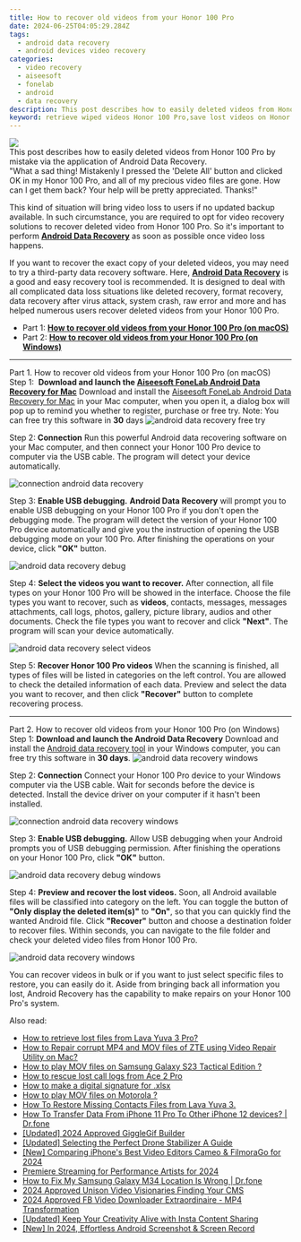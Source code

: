 ```yaml
---
title: How to recover old videos from your Honor 100 Pro
date: 2024-06-25T04:05:29.284Z
tags: 
  - android data recovery
  - android devices video recovery
categories: 
  - video recovery
  - aiseesoft
  - fonelab
  - android
  - data recovery
description: This post describes how to easily deleted videos from Honor 100 Pro by mistake via the application of Android Data Recovery.
keyword: retrieve wiped videos Honor 100 Pro,save lost videos on Honor 100 Pro,undeleted videos from Honor 100 Pro,broken Honor 100 Pro videos recovery solution,Honor 100 Pro videos retrieval,Regain missing videos on Honor 100 Pro,how to recover deleted video in Honor 100 Pro,video disappear Honor 100 Pro,how to recover video on Honor 100 Pro,Honor 100 Pro video recovery software,get back deleted video from Honor 100 Pro android,does the Honor 100 Pro have a backup for deleted video
---
```



<img src="https://img0mobiles.techidaily.com/images/best-assets/devices/honor/honor-100-pro/1.jpg" class="atpl-imgstyle"  />

<div class="atpl-content atpl-for-fonelab-android recover-video">
<div class="atpl-post-description-part-1">
This post describes how to easily deleted videos from Honor 100 Pro by mistake via the application of Android Data Recovery.
</div>
<div class="atpl-post-description-part-2">
<div class="tpl-content-sub-paragraph-question">
  "What a sad thing! Mistakenly I pressed the 'Delete All' button and clicked OK in my Honor 100 Pro, and all of my precious video files are gone. How can I get them back? Your help will be pretty appreciated. Thanks!"
</div>
<div class="tpl-content-sub-paragraph-content">
  <p>
    This kind of situation will bring video loss to users if no updated backup available. In such circumstance, you are required to opt for video recovery solutions to recover deleted video from Honor 100 Pro. So it's important to perform <a href="https://tools.techidaily.com/aiseesoft-android-data-recovery/" ><strong>Android Data Recovery</strong></a> as soon as possible once video loss happens.
  </p>
</div>
</div>
<div class="atpl-post-description-part-3">
<div class="tpl-content-sub-paragraph-normal">
    <p>
        If you want to recover the exact copy of your deleted videos, you may need to try a third-party data recovery software. Here, <a href="https://tools.techidaily.com/aiseesoft-android-data-recovery/" ><strong>Android Data Recovery</strong></a> is a good and easy recovery tool is recommended. It is designed to deal with all complicated data loss situations like deleted recovery, format recovery, data recovery after virus attack, system crash, raw error and more and has helped numerous users recover deleted videos from your Honor 100 Pro.
    </p>
</div>
</div>
<ul>
  <li>Part 1: <strong><a href="#p1"> How to recover old videos from your Honor 100 Pro  (on macOS)</a></strong></li>
  <li>Part 2: <strong><a href="#p2"> How to recover old videos from your Honor 100 Pro  (on Windows)</a></strong></li>
</ul>
<!-- Part 1 -->
<a id="p1" name="p1" ></a><hr>
<div>
  <span class="atpl-step-part-style">Part 1. How to recover old videos from your Honor 100 Pro (on macOS)</span>
</div>  
<span class="atpl-stepstyle-a"><span>Step 1: </span></span> <strong>Download and launch the <a href="https://tools.techidaily.com/aiseesoft-android-data-recovery-for-mac/" >Aiseesoft FoneLab Android Data Recovery for Mac</a></strong>
Download and install the <a href="https://tools.techidaily.com/aiseesoft-android-data-recovery-for-mac/" >Aiseesoft FoneLab Android Data Recovery for Mac</a> in your Mac computer, when you open it, a dialog box will pop up to remind you whether to register, purchase or free try.
Note: You can free try this software in <strong>30</strong> days


<img src="https://tools.techidaily.com/images/apps/aiseesoft/android-data-recovery/mac-free-try.png" class="atpl-imgstyle" alt="android data recovery free try" />

<span class="atpl-stepstyle-a"><span>Step 2: </span></span> <strong>Connection</strong>
Run this powerful Android data recovering software on your Mac computer, and then connect your Honor 100 Pro device to computer via the USB cable. The program will detect your device automatically.


<img src="https://tools.techidaily.com/images/apps/aiseesoft/android-data-recovery/mac-connection-interface.jpg" class="atpl-imgstyle" alt="connection android data recovery" />

<span class="atpl-stepstyle-a"><span>Step 3: </span></span> <strong>Enable USB debugging.</strong>
<strong>Android Data Recovery</strong> will prompt you to enable USB debugging on your Honor 100 Pro if you don't open the debugging mode. The program will detect the version of your Honor 100 Pro device automatically and give you the instruction of opening the USB debugging mode on your 100 Pro. After finishing the operations on your device, click <strong>"OK"</strong> button.


<img src="https://tools.techidaily.com/images/apps/aiseesoft/android-data-recovery/mac-android-usb-debug.jpg"  class="atpl-imgstyle" alt="android data recovery debug" />

<span class="atpl-stepstyle-a"><span>Step 4: </span></span> <strong>Select the videos you want to recover.</strong>
After connection, all file types on your Honor 100 Pro will be showed in the interface. Choose the file types you want to recover, such as <strong>videos</strong>, contacts, messages, messages attachments, call logs, photos, gallery, picture library,  audios and other documents. Check the file types you want to recover and click <b>"Next"</b>. The program will scan your device automatically.


<img src="https://tools.techidaily.com/images/apps/aiseesoft/android-data-recovery/mac-choose-type-videos.jpg" class="atpl-imgstyle" alt="android data recovery select videos" />

<span class="atpl-stepstyle-a"><span>Step 5: </span></span> <strong>Recover Honor 100 Pro videos</strong>
When the scanning is finished, all types of files will be listed in categories on the left control. You are allowed to check the detailed information of each data. Preview and select the data you want to recover, and then click <b>"Recover"</b> button to complete recovering process.
<a id="p2" name="p2"></a><hr>
<!-- Part 2 -->
<div>
<span class="atpl-step-part-style">Part 2. How to recover old videos from your Honor 100 Pro (on Windows)</span>
</div>
<span class="atpl-stepstyle-a"><span>Step 1: </span></span> <strong>Download and launch the Android Data Recovery</strong>
Download and install the <a href="https://tools.techidaily.com/aiseesoft-android-data-recovery-for-win/" >Android data recovery tool</a> in your Windows computer, you can free try this software in <b>30 days</b>.


<img src="https://tools.techidaily.com/images/apps/aiseesoft/android-data-recovery/win-start-interface.png"  class="atpl-imgstyle" alt="android data recovery windows" />

<span class="atpl-stepstyle-a"><span>Step 2: </span></span> <strong>Connection</strong>
Connect your Honor 100 Pro device to your Windows computer via the USB cable. Wait for seconds before the device is detected. Install the device driver on your computer if it hasn't been installed.


<img src="https://tools.techidaily.com/images/apps/aiseesoft/android-data-recovery/win-connection-interface.png" class="atpl-imgstyle" alt="connection android data recovery windows" />

<span class="atpl-stepstyle-a"><span>Step 3: </span></span> <strong>Enable USB debugging.</strong>
Allow USB debugging when your Android prompts you of USB debugging permission. After finishing the operations on your Honor 100 Pro, click <b>"OK"</b> button.


<img src="https://tools.techidaily.com/images/apps/aiseesoft/android-data-recovery/win-android-usb-debug.png" class="atpl-imgstyle" alt="android data recovery debug windows" />

<span class="atpl-stepstyle-a"><span>Step 4: </span></span> <strong>Preview and recover the lost videos.</strong>
Soon, all Android available files will be classified into category on the left. You can toggle the button of <b>"Only display the deleted item(s)"</b> to <b>"On"</b>, so that you can quickly find the wanted Android file. Click <b>"Recover"</b> button and choose a destination folder to recover files. Within seconds, you can navigate to the file folder and check your deleted video files from Honor 100 Pro.


<img src="https://tools.techidaily.com/images/apps/aiseesoft/android-data-recovery/win-recover-videos.jpg" class="atpl-imgstyle" alt="android data recovery windows" />

<div class="atpl-post-description-part-4">
<div class="tpl-content-sub-paragraph-normal">
    <p>
        You can recover videos in bulk or if you want to just select specific files to restore, you can easily do it. Aside from bringing back all information you lost, Android Recovery has the capability to make repairs on your Honor 100 Pro's system.
    </p>
</div>
</div>

</div>
<ins class="adsbygoogle"
    style="display:block"
    data-ad-format="autorelaxed"
    data-ad-client="ca-pub-7571918770474297"
    data-ad-slot="1223367746"></ins>



<span class="atpl-alsoreadstyle">Also read:</span>
<div><ul>
<li><a href="https://blog-min.techidaily.com/how-to-retrieve-lost-files-from-lava-yuva-3-pro-by-fonelab-android-recover-data/"><u>How to retrieve lost files from Lava Yuva 3 Pro?</u></a></li>
<li><a href="https://blog-min.techidaily.com/how-to-repair-corrupt-mp4-and-mov-files-of-zte-using-video-repair-utility-on-mac-by-stellar-video-repair-mobile-video-repair/"><u>How to Repair corrupt MP4 and MOV files of ZTE using Video Repair Utility on Mac?</u></a></li>
<li><a href="https://blog-min.techidaily.com/how-to-play-mov-files-on-samsung-galaxy-s23-tactical-edition-by-aiseesoft-video-converter-play-mov-on-android/"><u>How to play MOV files on Samsung Galaxy S23 Tactical Edition ?</u></a></li>
<li><a href="https://blog-min.techidaily.com/how-to-rescue-lost-call-logs-from-ace-2-pro-by-fonelab-android-recover-call-logs/"><u>How to rescue lost call logs from Ace 2 Pro</u></a></li>
<li><a href="https://blog-min.techidaily.com/how-to-make-a-digital-signature-for-xlsx-by-ldigisigner-sign-a-excel-sign-a-excel/"><u>How to make a digital signature for .xlsx </u></a></li>
<li><a href="https://blog-min.techidaily.com/how-to-play-mov-files-on-motorola-by-aiseesoft-video-converter-play-mov-on-android/"><u>How to play MOV files on Motorola  ?</u></a></li>
<li><a href="https://blog-min.techidaily.com/how-to-restore-missing-contacts-files-from-lava-yuva-3-by-fonelab-android-recover-contacts/"><u>How To  Restore Missing Contacts Files from Lava Yuva 3.</u></a></li>
<li><a href="https://blog-min.techidaily.com/how-to-transfer-data-from-iphone-11-pro-to-other-iphone-12-devices-drfone-by-drfone-transfer-data-from-ios-transfer-data-from-ios/"><u>How To Transfer Data From iPhone 11 Pro To Other iPhone 12 devices? | Dr.fone</u></a></li>
<li><a href="https://fox-direct.techidaily.com/updated-2024-approved-gigglegif-builder/"><u>[Updated] 2024 Approved  GiggleGif Builder</u></a></li>
<li><a href="https://extra-approaches.techidaily.com/updated-selecting-the-perfect-drone-stabilizer-a-guide/"><u>[Updated] Selecting the Perfect Drone Stabilizer  A Guide</u></a></li>
<li><a href="https://vimeo-videos.techidaily.com/new-comparing-iphones-best-video-editors-cameo-and-filmorago-for-2024/"><u>[New] Comparing iPhone's Best Video Editors  Cameo & FilmoraGo for 2024</u></a></li>
<li><a href="https://extra-approaches.techidaily.com/premiere-streaming-for-performance-artists-for-2024/"><u>Premiere Streaming for Performance Artists for 2024</u></a></li>
<li><a href="https://fake-location.techidaily.com/how-to-fix-my-samsung-galaxy-m34-location-is-wrong-drfone-by-drfone-virtual-android/"><u>How to Fix My Samsung Galaxy M34 Location Is Wrong | Dr.fone</u></a></li>
<li><a href="https://youtube-help.techidaily.com/2024-approved-unison-video-visionaries-finding-your-cms/"><u>2024 Approved  Unison Video Visionaries  Finding Your CMS</u></a></li>
<li><a href="https://facebook-video-recording.techidaily.com/2024-approved-fb-video-downloader-extraordinaire-mp4-transformation/"><u>2024 Approved  FB Video Downloader Extraordinaire - MP4 Transformation</u></a></li>
<li><a href="https://instagram-clips.techidaily.com/updated-keep-your-creativity-alive-with-insta-content-sharing/"><u>[Updated] Keep Your Creativity Alive with Insta Content Sharing</u></a></li>
<li><a href="https://visual-screen-recording.techidaily.com/new-in-2024-effortless-android-screenshot-and-screen-record/"><u>[New] In 2024, Effortless Android Screenshot & Screen Record</u></a></li>
</ul></div>
